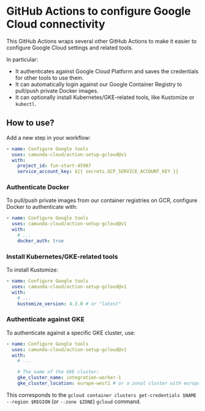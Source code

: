 # GitHub Actions to configure Google Cloud connectivity

This GitHub Actions wraps several other GitHub Actions to make it easier to
configure Google Cloud settings and related tools.

In particular:

* It authenticates against Google Cloud Platform and saves the credentials for
  other tools to use them.
* It can automatically login against our Google Container Registry to pull/push
  private Docker images.
* It can optionally install Kubernetes/GKE-related tools, like Kustomize or
  `kubectl`.


## How to use?

Add a new step in your workflow:

```yaml
- name: Configure Google tools
  uses: camunda-cloud/action-setup-gcloud@v1
  with:
    project_id: fun-start-45987
    service_account_key: ${{ secrets.GCP_SERVICE_ACCOUNT_KEY }}
```


### Authenticate Docker

To pull/push private images from our container registries on GCR, configure
Docker to authenticate with:

```yaml
- name: Configure Google tools
  uses: camunda-cloud/action-setup-gcloud@v1
  with:
    # ...
    docker_auth: true
```


### Install Kubernetes/GKE-related tools

To install Kustomize:

```yaml
- name: Configure Google tools
  uses: camunda-cloud/action-setup-gcloud@v1
  with:
    # ...
    kustomize_version: 4.3.0 # or "latest"
```


### Authenticate against GKE

To authenticate against a specific GKE cluster, use:

```yaml
- name: Configure Google tools
  uses: camunda-cloud/action-setup-gcloud@v1
  with:
    # ...

    # The name of the GKE cluster:
    gke_cluster_name: integration-worker-1
    gke_cluster_location: europe-west1 # or a zonal cluster with europe-west1-d
```

This corresponds to the `gcloud container clusters get-credentials $NAME --region $REGION` (or `--zone $ZONE`) `gcloud` command.
